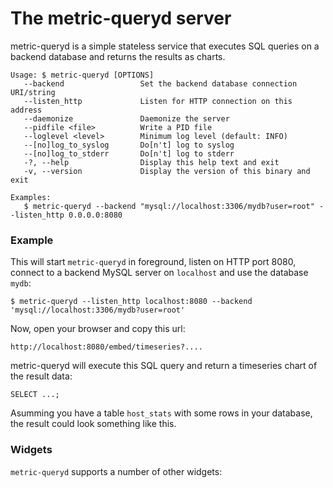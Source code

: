 The metric-queryd server
========================

metric-queryd is a simple stateless service that executes SQL queries on a backend
database and returns the results as charts.

    Usage: $ metric-queryd [OPTIONS]
       --backend                 Set the backend database connection URI/string
       --listen_http             Listen for HTTP connection on this address
       --daemonize               Daemonize the server
       --pidfile <file>          Write a PID file
       --loglevel <level>        Minimum log level (default: INFO)
       --[no]log_to_syslog       Do[n't] log to syslog
       --[no]log_to_stderr       Do[n't] log to stderr
       -?, --help                Display this help text and exit
       -v, --version             Display the version of this binary and exit

    Examples:
       $ metric-queryd --backend "mysql://localhost:3306/mydb?user=root" --listen_http 0.0.0.0:8080


### Example

This will start `metric-queryd` in foreground, listen on HTTP port 8080, connect
to a backend MySQL server on `localhost` and use the database `mydb`:

    $ metric-queryd --listen_http localhost:8080 --backend 'mysql://localhost:3306/mydb?user=root'

Now, open your browser and copy this url:

    http://localhost:8080/embed/timeseries?....

metric-queryd will execute this SQL query and return a timeseries chart of the
result data:


    SELECT ...;

Asumming you have a table `host_stats` with some rows in your database, the result
could look something like this.


### Widgets

`metric-queryd` supports a number of other widgets:
